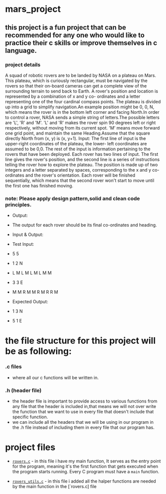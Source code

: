 # mars_project

## this project is a fun project that can be recommended for any one who would like to practice their c skills or improve themselves in c language.
### project details 

A squad of robotic rovers are to be landed by NASA on a plateau on Mars. This plateau, which is curiously rectangular, must be navigated by the rovers so that their on-board cameras can get a complete view of the surrounding terrain to send back to Earth. A rover's position and location is represented by a combination of x and y co- ordinates and a letter representing one of the four cardinal compass points. The plateau is divided up into a grid to simplify navigation.An example position might be 0, 0, N, which means the rover is in the bottom left corner and facing North.In order to control a rover, NASA sends a simple string of letters.The possible letters are 'L', 'R' and 'M'.
'L' and 'R' makes the rover spin 90 degrees left or right respectively, without moving from its current spot.
'M' means move forward one grid point, and maintain the same Heading.Assume that the square directly North from (x, y) is (x, y+1).
Input:
The first line of input is the upper-right coordinates of the plateau, the lower- left coordinates are assumed to be 0,0. The rest of the input is information pertaining to the rovers that have been deployed. Each rover has two lines of input. The first line gives the rover's position, and the second line is a series of instructions telling the rover how to explore the plateau. The position is made up of two integers and a letter separated by spaces, corresponding to the x and y co-ordinates and the rover's orientation. Each rover will be finished sequentially, which means that the second rover won't start to move until the first one has finished moving.
### note: Please apply design pattern,solid and clean code principles.
- Output:
- The output for each rover should be its final co-ordinates and heading.
- Input & Output:
- Test Input:
- 5 5
- 1 2 N
- L M L M L M L M M
- 3 3 E
- M M R M M R M R R M

- Expected Output:
- 1 3 N
- 5 1 E

# the file structure for this project will be as following:
### .c files 
- where all our c functions will be written in.
### .h (header file)
- the header file is important to provide access to various functions from any file that the header is included in,that means we will not over write the function that we want to use in every file that doesn't include that specific function.
- we can include all the headers that we will be using in our program in the .h file instead of including them in every file that our program has.

# project files

- [`rovers.c`](rovers.c) - in this file i have my main function, It serves as the entry point for the program, meaning it's the first function that gets executed when the program starts running. Every C program must have a `main` function.

- [`rovers_utils.c`](rovers_utils.c) - in this file i added all the halper functions are needed by the main function in the [`rovers.c] file
